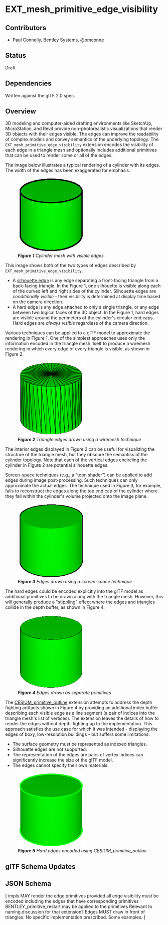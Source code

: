 <!--
Copyright 2015-2021 The Khronos Group Inc.
SPDX-License-Identifier: CC-BY-4.0
-->

# EXT_mesh_primitive_edge_visibility

## Contributors

* Paul Connelly, Bentley Systems, [@pmconne](https://github.com/pmconne)

## Status

Draft

## Dependencies

Written against the glTF 2.0 spec.

## Overview

3D modeling and computer-aided drafting environments like SketchUp, MicroStation, and Revit provide non-photorealistic visualizations that render 3D objects with their edges visible. The edges can improve the readability of complex models and convey semantics of the underlying topology. The `EXT_mesh_primitive_edge_visibility` extension encodes the visibility of each edge in a triangle mesh and optionally includes additional primitives that can be used to render some or all of the edges.

The image below illustrates a typical rendering of a cylinder with its edges. The width of the edges has been exaggerated for emphasis.

<figure>
<img src="./figures/visible-edges.png"/>
<figcaption><em><b>Figure 1</b> Cylinder mesh with visible edges</em></figcaption>
</figure>

This image shows both of the two types of edges described by `EXT_mesh_primitive_edge_visibility`.
- A [silhouette edge](https://en.wikipedia.org/wiki/Silhouette_edge) is any edge separating a front-facing triangle from a back-facing triangle. In the Figure 1, one silhouette is visible along each of the curved left and right sides of the cylinder. Silhouette edges are *conditionally visible* - their visibility is determined at display time based on the camera direction.
- A hard edge is any edge attached to only a single triangle, or any edge between two logical faces of the 3D object. In the Figure 1, hard edges are visible around the perimeters of the cylinder's circular end caps. Hard edges are *always visible* regardless of the camera direction.

Various techniques can be applied to a glTF model to approximate the rendering in Figure 1. One of the simplest approaches uses only the information encoded in the triangle mesh itself to produce a wiremesh rendering in which every edge of every triangle is visible, as shown in Figure 2.

<figure>
<img src="./figures/wiremesh.png"/>
<figcaption><em><b>Figure 2</b> Triangle edges drawn using a wiremesh technique</em></figcaption>
</figure>

The interior edges displayed in Figure 2 can be useful for visualizing the structure of the triangle mesh, but they obscure the semantics of the cylinder topology. Note that each of the vertical edges encircling the cylinder in Figure 2 are potential silhouette edges.

Screen-space techniques (e.g., a "toon shader") can be applied to add edges during image post-processing. Such techniques can only approximate the actual edges. The technique used in Figure 3, for example, fails to reconstruct the edges along the top end cap of the cylinder where they fall within the cylinder's volume projected onto the image plane.

<figure>
<img src="./figures/outline.png"/>
<figcaption><em><b>Figure 3</b> Edges drawn using a screen-space technique</em></figcaption>
</figure>

The hard edges could be encoded explicitly into the glTF model as additional primitives to be drawn along with the triangle mesh. However, this will generally produce a "stippling" effect where the edges and triangles collide in the depth buffer, as shown in Figure 4.

<figure>
<img src="./figures/depth-fighting.png"/>
<figcaption><em><b>Figure 4</b> Edges drawn as separate primitives</em></figcaption>
</figure>

The [CESIUM_primitive_outline](../CESIUM_primitive_outline/README.md) extension attempts to address the depth fighting artifacts shown in Figure 4 by providing an additional index buffer describing each visible edge as a line segment (a pair of indices into the triangle mesh's list of vertices). The extension leaves the details of how to render the edges without depth-fighting up to the implementation. This approach satisfies the use case for which it was intended - displaying the edges of boxy, low-resolution buildings - but suffers some limitations:
- The surface geometry must be represented as indexed triangles.
- Silhouette edges are not supported.
- The representation of the edges are pairs of vertex indices can significantly increase the size of the glTF model.
- The edges cannot specify their own materials.

<figure>
<img src="./figures/hard-edges.png"/>
<figcaption><em><b>Figure 5</b> Hard edges encoded using CESIUM_primitive_outline</em></figcaption>
</figure>

## glTF Schema Updates


## JSON Schema


[
  impls MAY render the edge primitives provided
  all edge visibility must be encoded including the edges that have corresponding primitives
  BENTLEY_primitive_restart may be applied to the primitives
    Relevant to naming discussion for that extension?
  Edges MUST draw in front of triangles. No specific implementation prescribed. Some examples.
]

